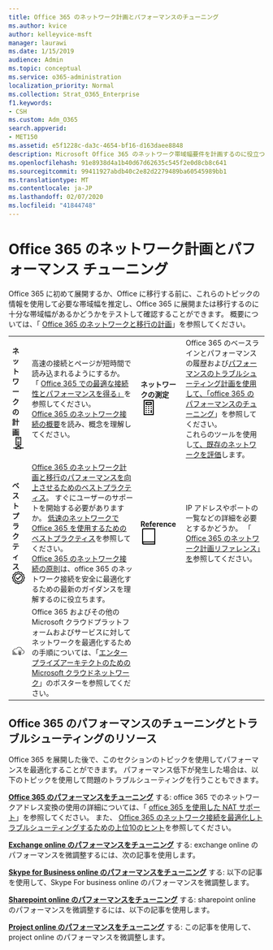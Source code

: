 ```yaml
---
title: Office 365 のネットワーク計画とパフォーマンスのチューニング
ms.author: kvice
author: kelleyvice-msft
manager: laurawi
ms.date: 1/15/2019
audience: Admin
ms.topic: conceptual
ms.service: o365-administration
localization_priority: Normal
ms.collection: Strat_O365_Enterprise
f1.keywords:
- CSH
ms.custom: Adm_O365
search.appverid:
- MET150
ms.assetid: e5f1228c-da3c-4654-bf16-d163daee8848
description: Microsoft Office 365 のネットワーク帯域幅要件を計画するのに役立つ情報を示します。 展開後、Office 365 のパフォーマンスを微調整してトラブルシューティングを行うために、ここに戻ってください。
ms.openlocfilehash: 91e8938d4a1b40d67d62635c545f2e0d8cb8c641
ms.sourcegitcommit: 99411927abdb40c2e82d2279489ba60545989bb1
ms.translationtype: MT
ms.contentlocale: ja-JP
ms.lasthandoff: 02/07/2020
ms.locfileid: "41844748"
---
```

# <a name="network-planning-and-performance-tuning-for-office-365"></a>Office 365 のネットワーク計画とパフォーマンス チューニング
Office 365 に初めて展開するか、Office に移行する前に、これらのトピックの情報を使用して必要な帯域幅を推定し、Office 365 に展開または移行するのに十分な帯域幅があるかどうかをテストして確認することができます。 概要については、「 [Office 365 のネットワークと移行の計画](network-and-migration-planning.md)」を参照してください。
  
|||||
|:-----|:-----|:-----|:-----|
|**ネットワークの計画** <br/> ![ネットワーク](media/5e9dcd06-601b-4b28-88dc-f524e7548794.png)           <br/> |高速の接続とページが短時間で読み込まれるようにするか。  <br/> 「 [Office 365 での最適な接続性とパフォーマンスを得る」](https://aka.ms/o365perfprinciples)を参照してください。 <br/> [Office 365 のネットワーク接続の概要](https://docs.microsoft.com/office365/enterprise/office-365-networking-overview)を読み、概念を理解してください。  <br/> |**ネットワークの測定** <br/> ![Roi](media/d690a132-4884-40eb-a918-526bb3dff3cc.png)           <br/> |Office 365 のベースラインとパフォーマンスの履歴および[パフォーマンスのトラブルシューティング計画](performance-troubleshooting-plan.md)[を使用して、「office 365 のパフォーマンスのチューニング](performance-tuning-using-baselines-and-history.md)」を参照してください。  <br/> これらのツールを使用し[て、既存のネットワークを評価](network-and-migration-planning.md#calculators)します。  <br/> |
|**ベスト プラクティス** <br/> ![ベスト プラクティス](media/2a659a5c-1007-47d3-a6c6-a19e018ab29b.png)           <br/> |[Office 365 のネットワーク計画と移行のパフォーマンスを向上させるためのベストプラクティス](network-and-migration-planning.md#BestPractices)。 すぐにユーザーのサポートを開始する必要がありますか。 [低速のネットワークで Office 365 を使用するためのベストプラクティス](https://support.office.com/article/fd16c8d2-4799-4c39-8fd7-045f06640166)を参照してください。  <br/> [Office 365 のネットワーク接続の原則](https://aka.ms/o365networkingprinciples)は、office 365 のネットワーク接続を安全に最適化するための最新のガイダンスを理解するのに役立ちます。  <br/> |**Reference** <br/> ![ブックまたはジャーナル](media/56dff3c1-f605-48d8-811f-7d13ce639ecd.png)           <br/> |IP アドレスやポートの一覧などの詳細を必要とするかどうか。 「 [Office 365 のネットワーク計画リファレンス」を](network-and-migration-planning.md#NetReference)参照してください。  <br/> |
|![「エンタープライズアーキテクトのための Microsoft クラウドネットワーク」のポスターを参照してください。](media/3094be9f-2407-4fa5-896d-aa66ef7b9bb9.png)           <br/> |Office 365 およびその他の Microsoft クラウドプラットフォームおよびサービスに対してネットワークを最適化するための手順については、「[エンタープライズアーキテクトのための Microsoft クラウドネットワーク](https://aka.ms/cloudarchnetworking)」のポスターを参照してください。  <br/> |
   
## <a name="performance-tuning-and-troubleshooting-resources-for-office-365"></a>Office 365 のパフォーマンスのチューニングとトラブルシューティングのリソース
<a name="apptuning"> </a>

Office 365 を展開した後で、このセクションのトピックを使用してパフォーマンスを最適化することができます。 パフォーマンス低下が発生した場合は、以下のトピックを使用して問題のトラブルシューティングを行うこともできます。
  
 **[Office 365 のパフォーマンスをチューニング](tune-office-365-performance.md)** する: office 365 でのネットワークアドレス変換の使用の詳細については、「 [office 365 を使用した NAT サポート](nat-support-with-office-365.md)」を参照してください。 また、 [Office 365 のネットワーク接続を最適化しトラブルシューティングするための上位10のヒント](https://docs.microsoft.com/archive/blogs/onthewire/top-10-tips-for-optimising-troubleshooting-your-office-365-network-connectivity)を参照してください。 
  
 **[Exchange online のパフォーマンスをチューニング](tune-exchange-online-performance.md)** する: exchange online のパフォーマンスを微調整するには、次の記事を使用します。 
  
 **[Skype for Business online のパフォーマンスをチューニング](tune-skype-for-business-online-performance.md)** する: 以下の記事を使用して、Skype For business online のパフォーマンスを微調整します。 
  
 **[Sharepoint online のパフォーマンスをチューニング](tune-sharepoint-online-performance.md)** する: sharepoint online のパフォーマンスを微調整するには、以下の記事を使用します。 
  
 **[Project online のパフォーマンスをチューニング](https://support.office.com/article/12ba0ebd-c616-42e5-b9b6-cad570e8409c)** する: この記事を使用して、project online のパフォーマンスを微調整します。 
  


